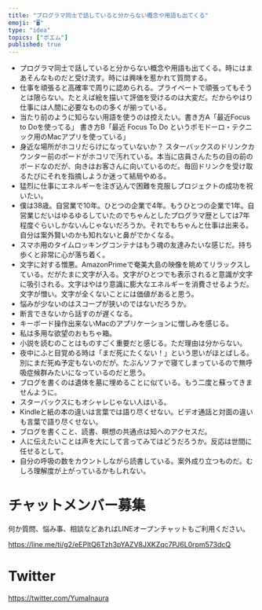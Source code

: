 ```yaml
---
title: "プログラマ同士で話していると分からない概念や用語も出てくる"
emoji: "🖥"
type: "idea"
topics: ["ポエム"]
published: true
---
```



- プログラマ同士で話していると分からない概念や用語も出てくる。時にはまあそんなものだと受け流す。時には興味を惹かれて質問する。
- 仕事を頑張ると高確率で周りに認められる。プライベートで頑張ってもそうとは限らない。たとえば絵を描いて評価を受けるのは大変だ。だからやはり仕事には人間に必要なものの多くが揃っている。
- 当たり前のように知らない用語を使うのは控えたい。書き方A「最近Focus to Doを使ってる」 書き方B「最近 Focus To Do というポモドーロ・テクニック用のMacアプリを使っている」
- 身近な場所がホコリだらけになっていないか？ スターバックスのドリンクカウンター前のボードがホコリで汚れている。本当に店員さんたちの目の前のボードなのだが、向きはお客さんに向いているのだ。毎回ドリンクを受け取るたびにそれを指摘しようか迷って結局やめる。
- 猛烈に仕事にエネルギーを注ぎ込んで困難を克服しプロジェクトの成功を祝いたい。
- 僕は38歳。自営業で10年。ひとつの企業で4年。もうひとつの企業で1年。自営業じだいはゆるゆるしていたのでちゃんとしたプログラマ歴としては7年程度ぐらいしかないんじゃないだろうか。それでもちゃんと仕事は出来る。自分は案外賢いのかも知れないと鼻がでかくなる。
- スマホ用のタイムロッキングコンテナはもう魂の友達みたいな感じだ。持ち歩くと非常に心が落ち着く。
- 文字に対する憎悪。AmazonPrimeで奄美大島の映像を眺めてリラックスしている。だがたまに文字が入る。文字がひとつでも表示されると意識が文字に吸引される。文字はやはり意識に膨大なエネルギーを消費させるようだ。文字が憎い。文字が全くないことには価値があると思う。
- 悩みが少ないのはスコープが狭いのではないだろうか。
- 断言できないから話すのが遅くなる。
- キーボード操作出来ないMacのアプリケーションに憎しみを感じる。
- 私は多用な欲望のおもちゃ箱。
- 小説を読むのことはものすごく重要だと感じる。ただ理由は分からない。
- 夜中にふと目覚める時は「まだ死にたくない！」という思いがほとばしる。別にまだ死ぬ予定もないのだが。たぶんソファで寝てしまっているので無呼吸症候群みたいになっているのだと思う。
- ブログを書くのは遺体を墓に埋めることに似ている。もう二度と蘇ってきませんように。
- スターバックスにもオシャレじゃない人はいる。
- Kindleと紙の本の違いは言葉では語り尽くせない。ビデオ通話と対面の違いも言葉で語り尽くせない。
- ブログを書くこと、読書、瞑想の共通点は知へのアクセスだ。
- 人に伝えたいことは声を大にして言ってみてはどうだろうか。反応は世間に任せるとして。
- 自分の呼吸の数をカウントしながら読書している。案外成り立つものだ。むしろ理解度が上がっているかもしれない。

# チャットメンバー募集


何か質問、悩み事、相談などあればLINEオープンチャットもご利用ください。

https://line.me/ti/g2/eEPltQ6Tzh3pYAZV8JXKZqc7PJ6L0rpm573dcQ


# Twitter

https://twitter.com/YumaInaura

